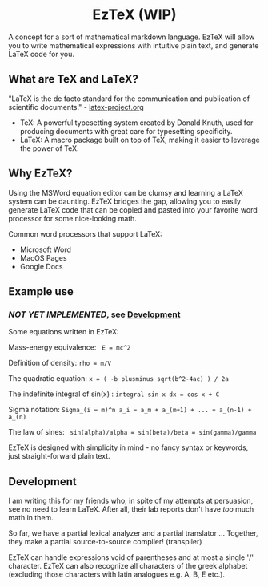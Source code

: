 <div align='center'>

# EzTeX (WIP)

</div>

A concept for a sort of mathematical markdown language.
EzTeX will allow you to write mathematical expressions with intuitive plain text, and generate LaTeX code for you.

## What are TeX and LaTeX?

"LaTeX is the de facto standard for the communication and publication of scientific documents." - [latex-project.org](https://www.latex-project.org/)

- TeX: A powerful typesetting system created by Donald Knuth, used for producing documents with great care for typesetting specificity.
- LaTeX: A macro package built on top of TeX, making it easier to leverage the power of TeX.

## Why EzTeX?

Using the MSWord equation editor can be clumsy and learning a LaTeX system can be daunting.
EzTeX bridges the gap, allowing you to easily generate LaTeX code that can be copied and pasted into your favorite word processor for some nice-looking math.

Common word processors that support LaTeX:

- Microsoft Word
- MacOS Pages
- Google Docs

## Example use

### ***NOT YET IMPLEMENTED***, see [Development](#Development)

Some equations written in EzTeX:

Mass-energy equivalence: `` E = mc^2``

Definition of density: ``rho = m/V``

The quadratic equation: ``x = ( -b plusminus sqrt(b^2-4ac) ) / 2a``

The indefinite integral of sin(x) : ``integral sin x dx = cos x + C``

Sigma notation: ``Sigma_(i = m)^n a_i = a_m + a_(m+1) + ... + a_(n-1) + a_(n)``

The law of sines: `` sin(alpha)/alpha = sin(beta)/beta = sin(gamma)/gamma``

EzTeX is designed with simplicity in mind - no fancy syntax or keywords, just straight-forward plain text.

## Development

I am writing this for my friends who, in spite of my attempts at persuasion, see no need to learn LaTeX.
After all, their lab reports don't have *too* much math in them.

So far, we have a partial lexical analyzer and a partial translator ...
Together, they make a partial source-to-source compiler! (transpiler)

EzTeX can handle expressions void of parentheses and at most a single '/' character.
EzTeX can also recognize all characters of the greek alphabet
(excluding those characters with latin analogues e.g. A, B, E etc.).
